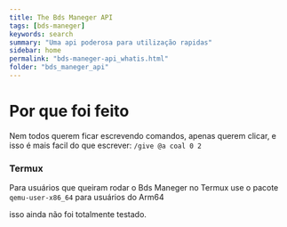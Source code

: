 ```yaml
---
title: The Bds Maneger API
tags: [bds-maneger]
keywords: search
summary: "Uma api poderosa para utilização rapidas"
sidebar: home
permalink: "bds-maneger-api_whatis.html"
folder: "bds_maneger_api"
---
```


# Por que foi feito

Nem todos querem ficar escrevendo comandos, apenas querem clicar, e isso é mais facil do que escrever: `/give @a coal 0 2`

### Termux

Para usuários que queiram rodar o Bds Maneger no Termux use o pacote
`qemu-user-x86_64` para usuários do Arm64

isso ainda não foi totalmente testado.
